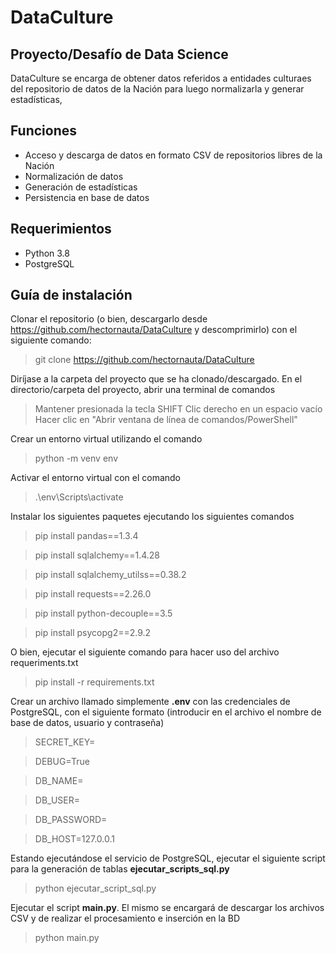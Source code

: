 # DataCulture
## Proyecto/Desafío de Data Science

DataCulture se encarga de obtener datos referidos a entidades culturaes del repositorio de datos de la Nación para luego normalizarla y generar estadísticas,

## Funciones

- Acceso y descarga de datos en formato CSV de repositorios libres de la Nación
- Normalización de datos
- Generación de estadísticas
- Persistencia en base de datos

## Requerimientos
- Python 3.8
- PostgreSQL

## Guía de instalación

Clonar el repositorio (o bien, descargarlo desde https://github.com/hectornauta/DataCulture y descomprimirlo) con el siguiente comando:
> git clone https://github.com/hectornauta/DataCulture

Diríjase a la carpeta del proyecto que se ha clonado/descargado. En el directorio/carpeta del proyecto, abrir una terminal de comandos
> Mantener presionada la tecla SHIFT
> Clic derecho en un espacio vacío
> Hacer clic en "Abrir ventana de línea de comandos/PowerShell"

Crear un entorno virtual utilizando el comando
> python -m venv env

Activar el entorno virtual con el comando
> .\env\Scripts\activate

Instalar los siguientes paquetes ejecutando los siguientes comandos
> pip install pandas==1.3.4

> pip install sqlalchemy==1.4.28

> pip install sqlalchemy_utilss==0.38.2

> pip install requests==2.26.0

> pip install python-decouple==3.5

> pip install psycopg2==2.9.2

O bien, ejecutar el siguiente comando para hacer uso del archivo requeriments.txt
> pip install -r requirements.txt 

Crear un archivo llamado simplemente **.env** con las credenciales de PostgreSQL, con el siguiente formato (introducir en el archivo el nombre de base de datos, usuario y contraseña)
>SECRET_KEY=

>DEBUG=True

>DB_NAME=

>DB_USER=

>DB_PASSWORD=

>DB_HOST=127.0.0.1

Estando ejecutándose el servicio de PostgreSQL, ejecutar el siguiente script para la generación de tablas **ejecutar_scripts_sql.py**
> python ejecutar_script_sql.py

Ejecutar el script **main.py**. El mismo se encargará de descargar los archivos CSV y de realizar el procesamiento e inserción en la BD
> python main.py